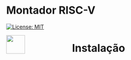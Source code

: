 # Montador RISC-V
[![License: MIT](https://img.shields.io/badge/License-MIT-blue.svg)](https://opensource.org/licenses/MIT) 


<div style="height:50px;width:100%;display:flex;align-items:center;">
    <code><img height="50" src="https://svgshare.com/i/NQC.svg"></code>
    <h1 style="margin-left:25%;" align="center">Instalação </h1>
</div>